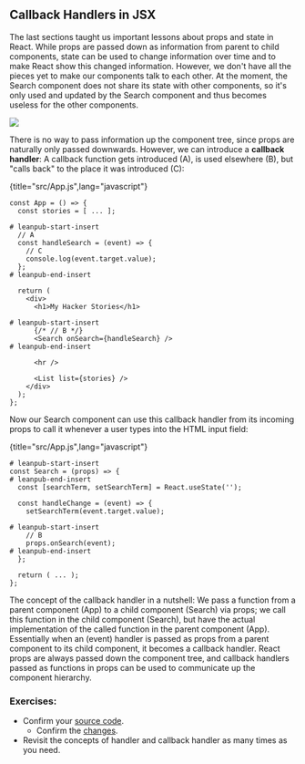 ## Callback Handlers in JSX

The last sections taught us important lessons about props and state in React. While props are passed down as information from parent to child components, state can be used to change information over time and to make React show this changed information. However, we don't have all the pieces yet to make our components talk to each other. At the moment, the Search component does not share its state with other components, so it's only used and updated by the Search component and thus becomes useless for the other components.

![](images/callback-handler.png)

There is no way to pass information up the component tree, since props are naturally only passed downwards. However, we can introduce a **callback handler**: A callback function gets introduced (A), is used elsewhere (B), but "calls back" to the place it was introduced (C):

{title="src/App.js",lang="javascript"}
~~~~~~~
const App = () => {
  const stories = [ ... ];

# leanpub-start-insert
  // A
  const handleSearch = (event) => {
    // C
    console.log(event.target.value);
  };
# leanpub-end-insert

  return (
    <div>
      <h1>My Hacker Stories</h1>

# leanpub-start-insert
      {/* // B */}
      <Search onSearch={handleSearch} />
# leanpub-end-insert

      <hr />

      <List list={stories} />
    </div>
  );
};
~~~~~~~

Now our Search component can use this callback handler from its incoming props to call it whenever a user types into the HTML input field:

{title="src/App.js",lang="javascript"}
~~~~~~~
# leanpub-start-insert
const Search = (props) => {
# leanpub-end-insert
  const [searchTerm, setSearchTerm] = React.useState('');

  const handleChange = (event) => {
    setSearchTerm(event.target.value);

# leanpub-start-insert
    // B
    props.onSearch(event);
# leanpub-end-insert
  };

  return ( ... );
};
~~~~~~~

The concept of the callback handler in a nutshell: We pass a function from a parent component (App) to a child component (Search) via props; we call this function in the child component (Search), but have the actual implementation of the called function in the parent component (App). Essentially when an (event) handler is passed as props from a parent component to its child component, it becomes a callback handler. React props are always passed down the component tree, and callback handlers passed as functions in props can be used to communicate up the component hierarchy.

### Exercises:

* Confirm your [source code](https://bit.ly/3DUWm1O).
  * Confirm the [changes](https://bit.ly/3jizj9s).
* Revisit the concepts of handler and callback handler as many times as you need.